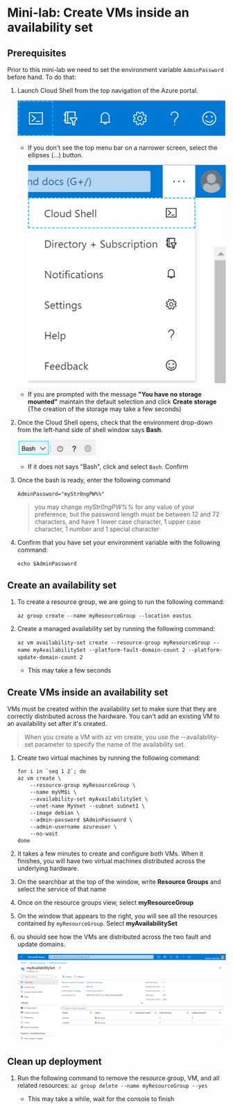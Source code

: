 # Mini-lab: Create VMs inside an availability set

## Prerequisites

Prior to this mini-lab we need to set the environment variable `AdminPassword` before hand. To do that:

1. Launch Cloud Shell from the top navigation of the Azure portal.

    ![Azure portal top navigation, with Cloud Shell icon highlighted](../../Linked_Image_Files/shell-icon.png)

    * If you don't see the top menu bar on a narrower screen, select the ellipses (...) button.

        ![Ellipses button icon](../../Linked_Image_Files/three-points.png)

    * If you are prompted with the message **"You have no storage mounted"** maintain the default selection and click **Create storage** (The creation of the storage may take a few seconds)

1. Once the Cloud Shell opens, check that the environment drop-down from the left-hand side of shell window says **Bash**.

    ![Environment drop-down, displaying Bash.](../../Linked_Image_Files/select_Bash_environment.png)

    * If it does not says "Bash", click and select `Bash`. Confirm

1. Once the bash is ready, enter the following command

    `
    AdminPassword="myStr0ngPW%%"
    `

    > you may change *myStr0ngPW%%* for any value of your preference, but the password length must be between 12 and 72 characters, and have 1 lower case character, 1 upper case character, 1 number and 1 special character
1. Confirm that you have set your environment variable with the following command:

    `
    echo $AdminPassword
    `


## Create an availability set

1. To create a resource group, we are going to run the following command: 

    `az group create --name myResourceGroup --location eastus`

1. Create a managed availability set by running the following command: 

    `az vm availability-set create --resource-group myResourceGroup --name myAvailabilitySet --platform-fault-domain-count 2 --platform-update-domain-count 2`
    * This may take a few seconds

## Create VMs inside an availability set

VMs must be created within the availability set to make sure that they are correctly distributed across the hardware. You can't add an existing VM to an availability set after it's created.

> When you create a VM with az vm create, you use the --availability-set parameter to specify the name of the availability set.

1. Create two virtual machines by running the following command:

    ```
    for i in `seq 1 2`; do
    az vm create \
        --resource-group myResourceGroup \
        --name myVM$i \
        --availability-set myAvailabilitySet \
        --vnet-name MyVnet --subnet subnet1 \
        --image debian \
        --admin-password $AdminPassword \
        --admin-username azureuser \
        --no-wait
    done
    ```

1. It takes a few minutes to create and configure both VMs. When it finishes, you will have two virtual machines distributed across the underlying hardware.

1. On the searchbar at the top of the window, write **Resource Groups** and select the service of that name

1. Once on the resource groups view, select **myResourceGroup**

1. On the window that appears to the right, you will see all the resources contained by `myResourceGroup`. Select **myAvailabilitySet**

1. ou should see how the VMs are distributed across the two fault and update domains.

    ![Azure portal UI, showing the new availability set.](../../Linked_Image_Files/myResourceGroups_myAvailabilitySet.png)

## Clean up deployment

1. Run the following command to remove the resource group, VM, and all related resources: `az group delete --name myResourceGroup --yes`

    * This may take a while, wait for the console to finish
